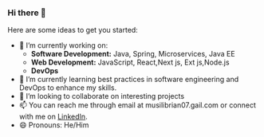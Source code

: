 ### Hi there 👋



Here are some ideas to get you started:
- 🔭 I’m currently working on:
  - **Software Development:** Java, Spring, Microservices, Java EE
  - **Web Development:** JavaScript, React,Next js, Ext js,Node.js
  - **DevOps**
- 🌱 I’m currently learning best practices in software engineering and DevOps to enhance my skills.
- 👯 I’m looking to collaborate on interesting projects
- 📫  You can reach me through email at musilibrian07.gail.com or connect with me on [LinkedIn](https://www.linkedin.com/in/brian-musili-405b1220a/).
- 😄 Pronouns: He/Him

